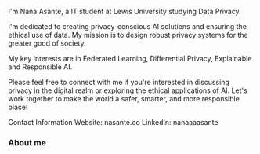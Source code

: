 I'm Nana Asante, a IT student at Lewis University studying Data Privacy.

I'm dedicated to creating privacy-conscious AI solutions and ensuring the ethical use of data. My mission is to design robust privacy systems for the greater good of society.

My key interests are in Federated Learning, Differential Privacy, Explainable and Responsible AI.

Please feel free to connect with me if you're interested in discussing privacy in the digital realm or exploring the ethical applications of AI. Let's work together to make the world a safer, smarter, and more responsible place!

Contact Information
Website: nasante.co
LinkedIn: nanaaaasante



<!--
**asanteanana/asanteanana** is a ✨ _special_ ✨ repository because its `README.md` (this file) appears on your GitHub profile.

Here are some ideas to get you started:

- 🔭 I’m currently working on ...
- 🌱 I’m currently learning ...
- 👯 I’m looking to collaborate on ...
- 🤔 I’m looking for help with ...
- 💬 Ask me about ...
- 📫 How to reach me: ...
- 😄 Pronouns: ...
- ⚡ Fun fact: ...
-->

### About me 
